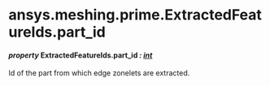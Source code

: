 # ansys.meshing.prime.ExtractedFeatureIds.part_id

<a id="ansys.meshing.prime.ExtractedFeatureIds.part_id"></a>

#### *property* ExtractedFeatureIds.part_id *: [int](https://docs.python.org/3.11/library/functions.html#int)*

Id of the part from which edge zonelets are extracted.

<!-- !! processed by numpydoc !! -->
